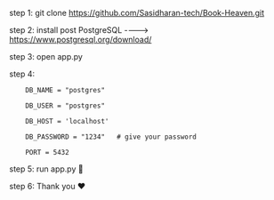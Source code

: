 step 1: git clone https://github.com/Sasidharan-tech/Book-Heaven.git


step 2: install post PostgreSQL ----> https://www.postgresql.org/download/

step 3: open app.py

step 4: 

        DB_NAME = "postgres"

        DB_USER = "postgres"
        
        DB_HOST = 'localhost'
        
        DB_PASSWORD = "1234"   # give your password
        
        PORT = 5432
        
step 5: run app.py 🏃

step 6: Thank you ❤️
